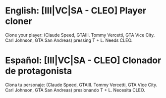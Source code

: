 # English: [III|VC|SA - CLEO] Player cloner
Clone your player: (Claude Speed, GTAIII. Tommy Vercetti, GTA Vice City. Carl Johnson, GTA San Andreas) pressing T + L. Needs CLEO.

# Español: [III|VC|SA - CLEO] Clonador de protagonista
Clona tu personaje: (Claude Speed, GTAIII. Tommy Vercetti, GTA Vice City. Carl Johnson, GTA San Andreas) presionando T + L. Necesita CLEO.
